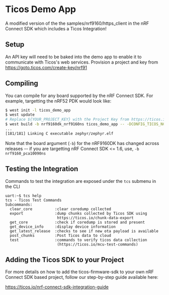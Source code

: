 # Ticos Demo App

A modified version of the the samples/nrf9160/https_client in the nRF Connect
SDK which includes a Ticos Integration!

## Setup

An API key will need to be baked into the demo app to enable it to communicate
with Ticos's web services. Provision a project and key from
https://goto.ticos.com/create-key/nrf91

## Compiling

You can compile for any board supported by the nRF Connect SDK. For example,
targetting the nRF52 PDK would look like:

```bash
$ west init -l ticos_demo_app
$ west update
# Replace ${YOUR_PROJECT_KEY} with the Project Key from https://ticos.io/project-key
$ west build -b nrf9160dk_nrf9160ns ticos_demo_app -- -DCONFIG_TICOS_NCS_PROJECT_KEY=\"${YOUR_PROJECT_KEY}\"
...
[181/181] Linking C executable zephyr/zephyr.elf
```

Note that the board argument (`-b`) for the nRF9160DK has changed across releases -- if you are targetting nRF Connect SDK <= 1.6, use, `-b nrf9160_pca10090ns`

## Testing the Integration

Commands to test the integration are exposed under the `tcs` submenu in the CLI

```
uart:~$ tcs help
tcs - Ticos Test Commands
Subcommands:
  clear_core          :clear coredump collected
  export              :dump chunks collected by Ticos SDK using
                       https://ticos.io/chunk-data-export
  get_core            :check if coredump is stored and present
  get_device_info     :display device information
  get_latest_release  :checks to see if new ota payload is available
  post_chunks         :Post Ticos data to cloud
  test                :commands to verify ticos data collection
                       (https://ticos.io/mcu-test-commands)
```

## Adding the Ticos SDK to your Project

For more details on how to add the ticos-firmware-sdk to your own nRF Connect
SDK based project, follow our step-by-step guide available here:

https://ticos.io/nrf-connect-sdk-integration-guide
